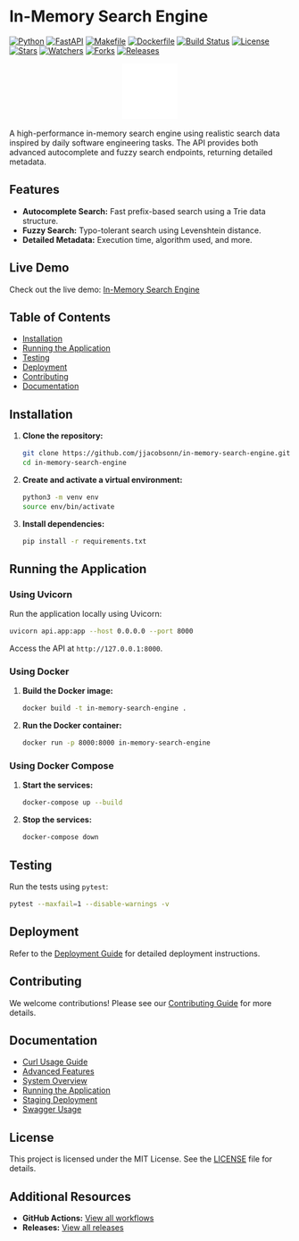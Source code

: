 # In-Memory Search Engine

[![Python](https://img.shields.io/badge/Python-3.10-blue.svg)](https://www.python.org/)
[![FastAPI](https://img.shields.io/badge/FastAPI-0.100.0-green.svg)](https://fastapi.tiangolo.com/)
[![Makefile](https://img.shields.io/badge/Makefile-4.4%25-blue.svg)](https://github.com/jjacobsonn/in-memory-search-engine)
[![Dockerfile](https://img.shields.io/badge/Dockerfile-1.5%25-blue.svg)](https://github.com/jjacobsonn/in-memory-search-engine)
[![Build Status](https://github.com/jjacobsonn/in-memory-search-engine/actions/workflows/test.yml/badge.svg)](https://github.com/jjacobsonn/in-memory-search-engine/actions)
[![License](https://img.shields.io/badge/license-MIT-blue.svg)](LICENSE)
[![Stars](https://img.shields.io/github/stars/jjacobsonn/in-memory-search-engine.svg)](https://github.com/jjacobsonn/in-memory-search-engine/stargazers)
[![Watchers](https://img.shields.io/github/watchers/jjacobsonn/in-memory-search-engine.svg)](https://github.com/jjacobsonn/in-memory-search-engine/watchers)
[![Forks](https://img.shields.io/github/forks/jjacobsonn/in-memory-search-engine.svg)](https://github.com/jjacobsonn/in-memory-search-engine/network/members)
[![Releases](https://img.shields.io/github/release/jjacobsonn/in-memory-search-engine.svg)](https://github.com/jjacobsonn/in-memory-search-engine/releases)

<p align="center">
   <img src="./docs/images/logo.png" alt="Search Engine Logo" width="100" height="auto">
</p>

A high-performance in-memory search engine using realistic search data inspired by daily software engineering tasks. The API provides both advanced autocomplete and fuzzy search endpoints, returning detailed metadata.

## Features
- **Autocomplete Search:** Fast prefix-based search using a Trie data structure.
- **Fuzzy Search:** Typo-tolerant search using Levenshtein distance.
- **Detailed Metadata:** Execution time, algorithm used, and more.

## Live Demo
Check out the live demo: [In-Memory Search Engine](https://in-memory-search-engine.onrender.com/)

## Table of Contents
- [Installation](#installation)
- [Running the Application](#running-the-application)
- [Testing](#testing)
- [Deployment](#deployment)
- [Contributing](#contributing)
- [Documentation](#documentation)

## Installation
1. **Clone the repository:**
   ```bash
   git clone https://github.com/jjacobsonn/in-memory-search-engine.git
   cd in-memory-search-engine
   ```

2. **Create and activate a virtual environment:**
   ```bash
   python3 -m venv env
   source env/bin/activate
   ```

3. **Install dependencies:**
   ```bash
   pip install -r requirements.txt
   ```

## Running the Application
### Using Uvicorn
Run the application locally using Uvicorn:
```bash
uvicorn api.app:app --host 0.0.0.0 --port 8000
```
Access the API at `http://127.0.0.1:8000`.

### Using Docker
1. **Build the Docker image:**
   ```bash
   docker build -t in-memory-search-engine .
   ```

2. **Run the Docker container:**
   ```bash
   docker run -p 8000:8000 in-memory-search-engine
   ```

### Using Docker Compose
1. **Start the services:**
   ```bash
   docker-compose up --build
   ```

2. **Stop the services:**
   ```bash
   docker-compose down
   ```

## Testing
Run the tests using `pytest`:
```bash
pytest --maxfail=1 --disable-warnings -v
```

## Deployment
Refer to the [Deployment Guide](docs/deployment.md) for detailed deployment instructions.

## Contributing
We welcome contributions! Please see our [Contributing Guide](docs/CONTRIBUTING.md) for more details.

## Documentation
- [Curl Usage Guide](docs/curl_usage.md)
- [Advanced Features](docs/advanced_features.md)
- [System Overview](docs/system_overview.md)
- [Running the Application](docs/running.md)
- [Staging Deployment](docs/staging_deployment.md)
- [Swagger Usage](docs/swagger_usage.md)

## License
This project is licensed under the MIT License. See the [LICENSE](LICENSE) file for details.

## Additional Resources
- **GitHub Actions:** [View all workflows](https://github.com/jjacobsonn/in-memory-search-engine/actions)
- **Releases:** [View all releases](https://github.com/jjacobsonn/in-memory-search-engine/releases)

